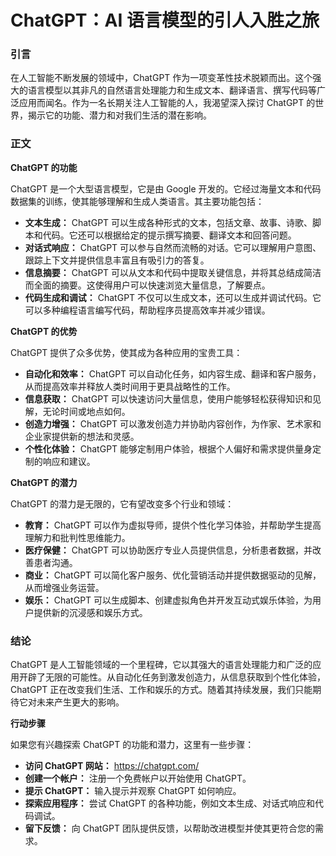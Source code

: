 # ChatGPT：AI 语言模型的引人入胜之旅

### 引言

在人工智能不断发展的领域中，ChatGPT 作为一项变革性技术脱颖而出。这个强大的语言模型以其非凡的自然语言处理能力和生成文本、翻译语言、撰写代码等广泛应用而闻名。作为一名长期关注人工智能的人，我渴望深入探讨 ChatGPT 的世界，揭示它的功能、潜力和对我们生活的潜在影响。

### 正文

**ChatGPT 的功能**

ChatGPT 是一个大型语言模型，它是由 Google 开发的。它经过海量文本和代码数据集的训练，使其能够理解和生成人类语言。其主要功能包括：

- **文本生成：** ChatGPT 可以生成各种形式的文本，包括文章、故事、诗歌、脚本和代码。它还可以根据给定的提示撰写摘要、翻译文本和回答问题。
- **对话式响应：** ChatGPT 可以参与自然而流畅的对话。它可以理解用户意图、跟踪上下文并提供信息丰富且有吸引力的答复。
- **信息摘要：** ChatGPT 可以从文本和代码中提取关键信息，并将其总结成简洁而全面的摘要。这使得用户可以快速浏览大量信息，了解要点。
- **代码生成和调试：** ChatGPT 不仅可以生成文本，还可以生成并调试代码。它可以多种编程语言编写代码，帮助程序员提高效率并减少错误。

**ChatGPT 的优势**

ChatGPT 提供了众多优势，使其成为各种应用的宝贵工具：

- **自动化和效率：** ChatGPT 可以自动化任务，如内容生成、翻译和客户服务，从而提高效率并释放人类时间用于更具战略性的工作。
- **信息获取：** ChatGPT 可以快速访问大量信息，使用户能够轻松获得知识和见解，无论时间或地点如何。
- **创造力增强：** ChatGPT 可以激发创造力并协助内容创作，为作家、艺术家和企业家提供新的想法和灵感。
- **个性化体验：** ChatGPT 能够定制用户体验，根据个人偏好和需求提供量身定制的响应和建议。

**ChatGPT 的潜力**

ChatGPT 的潜力是无限的，它有望改变多个行业和领域：

- **教育：** ChatGPT 可以作为虚拟导师，提供个性化学习体验，并帮助学生提高理解力和批判性思维能力。
- **医疗保健：** ChatGPT 可以协助医疗专业人员提供信息，分析患者数据，并改善患者沟通。
- **商业：** ChatGPT 可以简化客户服务、优化营销活动并提供数据驱动的见解，从而增强业务运营。
- **娱乐：** ChatGPT 可以生成脚本、创建虚拟角色并开发互动式娱乐体验，为用户提供新的沉浸感和娱乐方式。

### 结论

ChatGPT 是人工智能领域的一个里程碑，它以其强大的语言处理能力和广泛的应用开辟了无限的可能性。从自动化任务到激发创造力，从信息获取到个性化体验，ChatGPT 正在改变我们生活、工作和娱乐的方式。随着其持续发展，我们只能期待它对未来产生更大的影响。

**行动步骤**

如果您有兴趣探索 ChatGPT 的功能和潜力，这里有一些步骤：

- **访问 ChatGPT 网站：** https://chatgpt.com/
- **创建一个帐户：** 注册一个免费帐户以开始使用 ChatGPT。
- **提示 ChatGPT：** 输入提示并观察 ChatGPT 如何响应。
- **探索应用程序：** 尝试 ChatGPT 的各种功能，例如文本生成、对话式响应和代码调试。
- **留下反馈：** 向 ChatGPT 团队提供反馈，以帮助改进模型并使其更符合您的需求。
